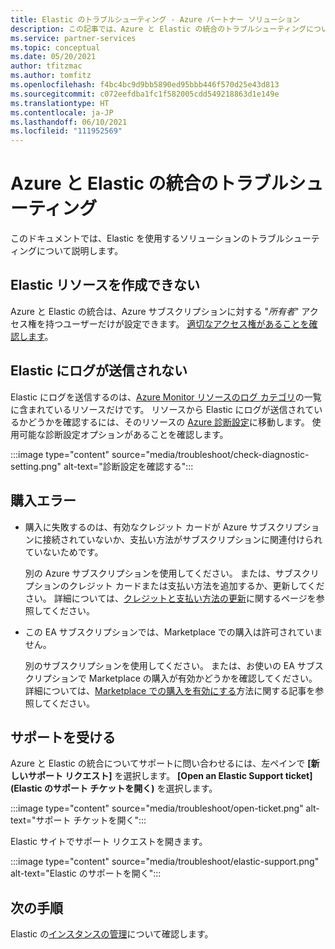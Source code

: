 ```yaml
---
title: Elastic のトラブルシューティング - Azure パートナー ソリューション
description: この記事では、Azure と Elastic の統合のトラブルシューティングについて説明します
ms.service: partner-services
ms.topic: conceptual
ms.date: 05/20/2021
author: tfitzmac
ms.author: tomfitz
ms.openlocfilehash: f4bc4bc9d9bb5890ed95bbb446f570d25e43d813
ms.sourcegitcommit: c072eefdba1fc1f582005cdd549218863d1e149e
ms.translationtype: HT
ms.contentlocale: ja-JP
ms.lasthandoff: 06/10/2021
ms.locfileid: "111952569"
---
```

# <a name="troubleshooting-elastic-integration-with-azure"></a>Azure と Elastic の統合のトラブルシューティング

このドキュメントでは、Elastic を使用するソリューションのトラブルシューティングについて説明します。

## <a name="unable-to-create-an-elastic-resource"></a>Elastic リソースを作成できない

Azure と Elastic の統合は、Azure サブスクリプションに対する "*所有者*" アクセス権を持つユーザーだけが設定できます。 [適切なアクセス権があることを確認します](../../role-based-access-control/check-access.md)。

## <a name="logs-not-being-emitted-to-elastic"></a>Elastic にログが送信されない

Elastic にログを送信するのは、[Azure Monitor リソースのログ カテゴリ](../../azure-monitor/essentials/resource-logs-categories.md)の一覧に含まれているリソースだけです。 リソースから Elastic にログが送信されているかどうかを確認するには、そのリソースの [Azure 診断設定](../../azure-monitor/essentials/diagnostic-settings.md)に移動します。 使用可能な診断設定オプションがあることを確認します。

:::image type="content" source="media/troubleshoot/check-diagnostic-setting.png" alt-text="診断設定を確認する":::

## <a name="purchase-errors"></a>購入エラー

* 購入に失敗するのは、有効なクレジット カードが Azure サブスクリプションに接続されていないか、支払い方法がサブスクリプションに関連付けられていないためです。

  別の Azure サブスクリプションを使用してください。 または、サブスクリプションのクレジット カードまたは支払い方法を追加するか、更新してください。 詳細については、[クレジットと支払い方法の更新](../../cost-management-billing/manage/change-credit-card.md)に関するページを参照してください。

* この EA サブスクリプションでは、Marketplace での購入は許可されていません。

  別のサブスクリプションを使用してください。 または、お使いの EA サブスクリプションで Marketplace の購入が有効かどうかを確認してください。 詳細については、[Marketplace での購入を有効にする](../../cost-management-billing/manage/ea-azure-marketplace.md#enabling-azure-marketplace-purchases)方法に関する記事を参照してください。

## <a name="get-support"></a>サポートを受ける

Azure と Elastic の統合についてサポートに問い合わせるには、左ペインで **[新しいサポート リクエスト]** を選択します。 **[Open an Elastic Support ticket]\(Elastic のサポート チケットを開く\)** を選択します。

:::image type="content" source="media/troubleshoot/open-ticket.png" alt-text="サポート チケットを開く":::

Elastic サイトでサポート リクエストを開きます。

:::image type="content" source="media/troubleshoot/elastic-support.png" alt-text="Elastic のサポートを開く":::

## <a name="next-steps"></a>次の手順

Elastic の[インスタンスの管理](manage.md)について確認します。
